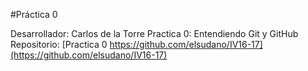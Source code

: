 #Práctica 0

Desarrollador: Carlos de la Torre
Practica 0: Entendiendo Git y GitHub
Repositorio: [Practica 0 https://github.com/elsudano/IV16-17](https://github.com/elsudano/IV16-17)

